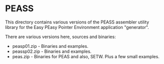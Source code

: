 # PEASS

This directory contains various versions of the PEASS assembler
utility library for the Easy PEasy Pointer Environment application
"generator".

There are various versions here, sources and binaries:

* peasp01.zip - Binaries and examples.
* peassp02.zip - Binaries and examples.
* peas.zip - Binaries for PEAS and also, SETW. Plus a few small examples.

